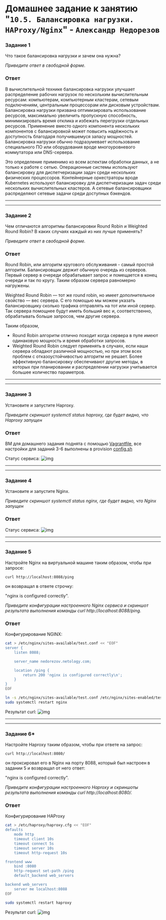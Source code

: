 # Домашнее задание к занятию "`10.5. Балансировка нагрузки. HAProxy/Nginx`" - `Александр Недорезов`



### Задание 1

Что такое балансировка нагрузки и зачем она нужна?

*Приведите ответ в свободной форме.*

### Ответ

В вычислительной технике балансировка нагрузки улучшает распределение рабочих нагрузок по нескольким вычислительным ресурсам: компьютерам, компьютерным кластерам, сетевым подключениям, центральным процессорам или дисковым устройствам. Балансировка нагрузки призвана оптимизировать использование ресурсов, максимально увеличить пропускную способность, минимизировать время отклика и избежать перегрузки отдельных ресурсов. Применение вместо одного компонента нескольких компонентов с балансировкой может повысить надёжность и доступность благодаря получившемуся запасу мощностей. Балансировка нагрузки обычно подразумевает использование специального ПО или оборудования вроде многоуровневого коммутатора или DNS-сервера.

Это определение применимо ко всем аспектам обработки данных, а не только к работе с сетью. Операционные системы используют балансировку для диспетчеризации задач среди нескольких физических процессоров. Контейнерные оркестраторы вроде Kubernetes используют балансировку для диспетчеризации задач среди нескольких вычислительных кластеров. А сетевые балансировщики распределяют сетевые задачи среди доступных бэкендов.

---
---

### Задание 2

Чем отличаются алгоритмы балансировки Round Robin и Weighted Round Robin? В каких случаях каждый из них лучше применять?

*Приведите ответ в свободной форме.*

### Ответ

Round Robin, или алгоритм кругового обслуживания - самый простой алгоритм. Балансировщик держит обычную очередь из серверов. Первый сервер в очереди обрабатывает запрос и помещается в конец очереди и так по кругу. Таким образом сервера равномерно нагружены.

Weighted Round Robin — тот же round robin, но имеет дополнительное свойство — вес сервера. С его помощью мы можем указать балансировщику сколько трафика отправлять на тот или иной сервер. Так сервера помощнее будут иметь больший вес и, соответственно, обрабатывать больше запросов, чем другие сервера.

Таким образом, 
- Round Robin алгоритм отлично походит когда сервера в пуле имеют одинаковую мощность и время обработки запросов.
- Weighted Round Robin следует применять в случаях, если наши сервера обладают различной мощностью, но при этом всех проблем с отказоустойчивостью алгоритм не решает. Более эффективную балансировку обеспечивают другие методы, в которых при планировании и распределении нагрузки учитывается большее количество параметров.


---
---



### Задание 3

Установите и запустите Haproxy.

*Приведите скриншот systemctl status haproxy, где будет видно, что Haproxy запущен*

### Ответ

ВМ для домашнего задания поднята с помощью [Vagrantfile](https://github.com/smutosey/sys-netology-hw/blob/main/10-05-haproxy-nginx/Vagrantfile), все настройки для заданий 3-6 выполнены в provision [config.sh](https://github.com/smutosey/sys-netology-hw/blob/main/10-05-haproxy-nginx/config.sh)

Статус сервиса:
![img](https://github.com/smutosey/sys-netology-hw/blob/main/10-05-haproxy-nginx/img/03-1.png)

---
---

### Задание 4

Установите и запустите Nginx.

*Приведите скриншот systemctl status nginx, где будет видно, что Nginx запущен*

### Ответ

Статус сервиса:
![img](https://github.com/smutosey/sys-netology-hw/blob/main/10-05-haproxy-nginx/img/04-1.png)

---
---

### Задание 5

Настройте Nginx на виртуальной машине таким образом, чтобы при запросе:

`curl http://localhost:8088/ping`

он возвращал в ответе строчку: 

"nginx is configured correctly".

*Приведите конфигурации настроенного Nginx сервиса и скриншот результата выполнения команды curl http://localhost:8088/ping.*

### Ответ

Конфигурирование NGINX:
```bash
cat > /etc/nginx/sites-available/test.conf << "EOF"
server {
    listen 8088;

    server_name nedorezov.netology.com;

    location /ping {
        return 200 'nginx is configured correctly\n';
    }
}
EOF

ln -s /etc/nginx/sites-available/test.conf /etc/nginx/sites-enabled/test.conf
sudo systemctl restart nginx
```

Результат curl:
![img](https://github.com/smutosey/sys-netology-hw/blob/main/10-05-haproxy-nginx/img/05-1.png)

---
---

### Задание 6*

Настройте Haproxy таким образом, чтобы при ответе на запрос:

`curl http://localhost:8080/`

он проксировал его в Nginx на порту 8088, который был настроен в задании 5 и возвращал от него ответ: 

"nginx is configured correctly". 

*Приведите конфигурации настроенного Haproxy и скриншоты результата выполнения команды curl http://localhost:8080/.*

### Ответ

Конфигурирование HAProxy

```bash
cat > /etc/haproxy/haproxy.cfg << "EOF"
defaults
    mode http
    timeout client 10s
    timeout connect 5s
    timeout server 10s 
    timeout http-request 10s

frontend www
    bind :8080
    http-request set-path /ping
    default_backend web_servers

backend web_servers
    server me localhost:8088
EOF

sudo systemctl restart haproxy
```

Результат curl:
![img](https://github.com/smutosey/sys-netology-hw/blob/main/10-05-haproxy-nginx/img/06-1.png)